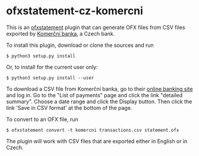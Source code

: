 ofxstatement-cz-komercni
========================

This is an [ofxstatement](https://github.com/kedder/ofxstatement) plugin that can generate OFX files from CSV files exported by [Komerční banka](https://www.kb.cz/en/), a Czech bank.

To install this plugin, download or clone the sources and run

```
$ python3 setup.py install
```

Or, to install for the current user only:

```
$ python3 setup.py install --user
```

To download a CSV file from Komerční banka, go to their [online banking site](https://www.mojebanka.cz) and log in.  Go to the "List of payments" page and click the link "detailed summary". Choose a date range and click the Display button.  Then click the link 'Save in CSV format' at the bottom of the page.

To convert to an OFX file, run

```
$ ofxstatement convert -t komercni transactions.csv statement.ofx
```

The plugin will work with CSV files that are exported either in English or in Czech.
